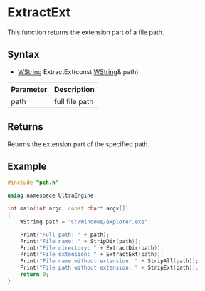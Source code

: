 # ExtractExt #

This function returns the extension part of a file path.

## Syntax ##

- [WString](WString) ExtractExt(const [WString](WString)& path)

| Parameter | Description |
| --- | --- |
| path | full file path |

## Returns ##

Returns the extension part of the specified path.

## Example
```c++
#include "pch.h"

using namesoace UltraEngine;

int main(int argc, const char* argv[])
{
	WString path = "C:/Windows/explorer.exe";

	Print("Full path: " + path);
	Print("File name: " + StripDir(path));
	Print("File directory: " + ExtractDir(path));
	Print("File extension: " + ExtractExt(path));	
	Print("File name without extension: " + StripAll(path));
	Print("File path without extension: " + StripExt(path));
	return 0;
}
```
